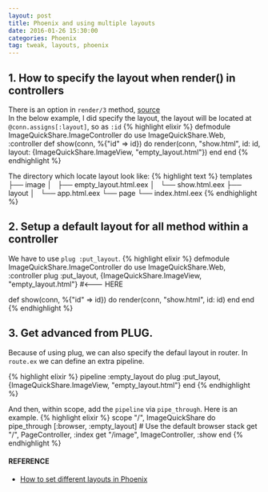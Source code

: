 ```yaml
---
layout: post
title: Phoenix and using multiple layouts
date: 2016-01-26 15:30:00
categories: Phoenix
tag: tweak, layouts, phoenix
--- 
```


## 1. How to specify the layout when render() in controllers
There is an option in `render/3` method, [source](http://hexdocs.pm/phoenix/Phoenix.Controller.html#render/3)  
In the below example, I did specify the layout, the layout will be located at `@conn.assigns[:layout]`, so as `:id`
{% highlight elixir %}
defmodule ImageQuickShare.ImageController do
  use ImageQuickShare.Web, :controller
  def show(conn, %{"id" => id}) do
    render(conn, "show.html", id: id,
           layout: {ImageQuickShare.ImageView, "empty_layout.html"})
  end
end
{% endhighlight %}

The directory which locate layout look like:
{% highlight text %}
templates
├── image
│   ├── empty_layout.html.eex
│   └── show.html.eex
├── layout
│   └── app.html.eex
└── page
    └── index.html.eex
{% endhighlight %}

## 2. Setup a default layout for all method within a controller
We have to use `plug :put_layout`. 
{% highlight elixir %}
defmodule ImageQuickShare.ImageController do
  use ImageQuickShare.Web, :controller
  plug :put_layout, {ImageQuickShare.ImageView, "empty_layout.html"}  #<--- HERE
  
  def show(conn, %{"id" => id}) do
    render(conn, "show.html", id: id)
  end
end
{% endhighlight %}

## 3. Get advanced from PLUG.
Because of using plug, we can also specify the defaul layout in router. In `route.ex` we can define an extra pipeline.

{% highlight elixir %}
pipeline :empty_layout do
  plug :put_layout, {ImageQuickShare.ImageView, "empty_layout.html"}
end
{% endhighlight %}

And then, within scope, add the `pipeline` via `pipe_through`. Here is an example.
{% highlight elixir %}
scope "/", ImageQuickShare do
  pipe_through [:browser, :empty_layout] # Use the default browser stack
  get "/", PageController, :index
  get "/image", ImageController, :show
end
{% endhighlight %}

#### REFERENCE
- [How to set different layouts in Phoenix](http://www.cultivatehq.com/posts/how-to-set-different-layouts-in-phoenix/)


